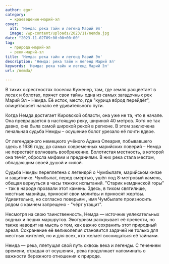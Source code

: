 ```yaml
---
author: egor
category:
  - краеведение-марий-эл
cover:
  alt: 'Немда: река тайн и легенд Марий Эл'
  image: /wp-content/uploads/2023/11/nemda.jpg
date: "2023-11-02T09:00:00+00:00"
tag:
  - природа-марий-эл
  - реки-марий-эл
title: 'Немда: река тайн и легенд Марий Эл'
description: 'Немда: река тайн и легенд Марий Эл'
keywords: 'Немда: река тайн и легенд Марий Эл'
url: /nemda/

---
```

В тихих окрестностях поселка Куженер, там, где земля расцветает в лесах и болотах, прячет свои тайны одна из самых загадочных рек Марий Эл – Немда. Её исток, место, где "курица вброд перейдёт", олицетворяет начало её удивительного пути.

Когда Немда достигает Кировской области, она уже не та, что в начале. Она превращается в настоящую реку, шириной 40 метров. Хотя не так давно, она была самой широкой рекой в регионе. В этом заключена печальная судьба Немды – осушение болот урезало её почти вдвое.

От легендарного немецкого учёного Адама Олеария, побывавшего здесь в 1636 году, до самых современных марийских поверий – Немда не перестаёт волновать воображение. Болотистая местность, в которой она течёт, обросла мифами и преданиями. В них река стала местом, обладающим своей душой и силой.

Судьба Немды переплетена с легендой о Чумбылате, марийском князе и защитнике. Чумбылат, перед смертью, ушёл под 8-метровый камень, обещая вернуться в часы тяжких испытаний. "Старик немдинской горы" - так в народе прозвали этот камень. Здесь, в тихом святилище, местные марийцы, приносят свои молитвы и приносят жертвы. Удивительно, но согласно поверьям , имя Чумбылате произносить рядом с камнем запрещено - "чёрт утащит".

Несмотря на свою таинственность, Немда — источник увлекательных водных и пеших маршрутов. Экотуризм раскрывает её прелести, но также наводит на мысль о том, как важно сохранить этот природный ареал. Сохранение её великолепия становится задачей не только для местных жителей, но и для всех, кто желает восхищаться её тайнами.

Немда — река, плетущая свой путь сквозь века и легенды. С течением времени, страдая от осушения , река продолжает напоминать о важности бережного отношения к природе.
